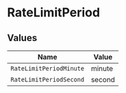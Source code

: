 # RateLimitPeriod


## Values

| Name                    | Value                   |
| ----------------------- | ----------------------- |
| `RateLimitPeriodMinute` | minute                  |
| `RateLimitPeriodSecond` | second                  |